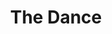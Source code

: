 ---
path: "/ron"
name: "Ron"
title: "The Dance"
story: "After retiring, Ron Black founded the San Juan Dance Club as a way to keep busy. Dancing everything from the waltz to the Cowboy Cha Cha, word spread quickly of the fun being had and soon couples and eligible singles from across the Western Slope were showing up to Ron’s weekly classes. Creating an atmosphere in which two people can find each other is the true magic of the dance club. Through the San Juan Dance Club, Ron has given the town of Montrose a reason to dance."
videoSourceURL: "https://player.vimeo.com/external/290418580.hd.mp4?s=6b39bd453a5b8d2c1c169c64d3317e58008d46f2&profile_id=175"
videoImage: ../images/ron-video-image.png
backgroundImage: ../images/ron-story-bg.jpg
---